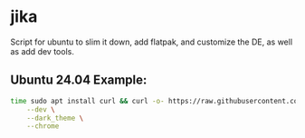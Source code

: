 # jika
Script for ubuntu to slim it down, add flatpak, and customize the DE, as well as add dev tools.

## Ubuntu 24.04 Example:
```bash
time sudo apt install curl && curl -o- https://raw.githubusercontent.com/howzitcal/jika/refs/heads/main/24.04.sh | bash -s -- \
    --dev \
    --dark_theme \
    --chrome
```